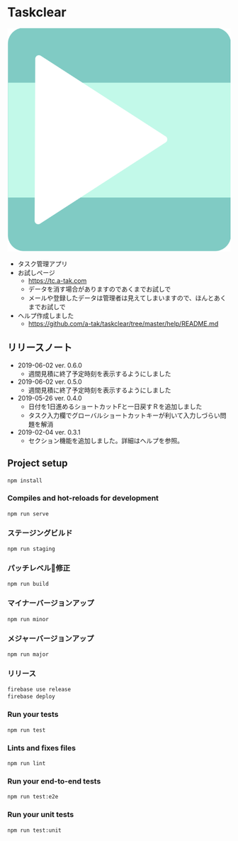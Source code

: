 # Taskclear

![](./public/img/logo.svg)

* タスク管理アプリ
* お試しページ
  * https://tc.a-tak.com
  * データを消す場合がありますのであくまでお試しで
  * メールや登録したデータは管理者は見えてしまいますので、ほんとあくまでお試しで
* ヘルプ作成しました
  * https://github.com/a-tak/taskclear/tree/master/help/README.md

## リリースノート

* 2019-06-02 ver. 0.6.0
  * 週間見積に終了予定時刻を表示するようにしました
* 2019-06-02 ver. 0.5.0
  * 週間見積に終了予定時刻を表示するようにしました
* 2019-05-26 ver. 0.4.0
  * 日付を1日進めるショートカットFと一日戻すＲを追加しました
  * タスク入力欄でグローバルショートカットキーが利いて入力しづらい問題を解消
* 2019-02-04 ver. 0.3.1
  * セクション機能を追加しました。詳細はヘルプを参照。

## Project setup
```
npm install
```

### Compiles and hot-reloads for development
```
npm run serve
```

###  ステージングビルド
```
npm run staging
```

### パッチレベル修正
```
npm run build
```

### マイナーバージョンアップ
```
npm run minor
```

###  メジャーバージョンアップ
```
npm run major
```

### リリース

```
firebase use release
firebase deploy
```

### Run your tests
```
npm run test
```

### Lints and fixes files
```
npm run lint
```

### Run your end-to-end tests
```
npm run test:e2e
```

### Run your unit tests
```
npm run test:unit
```
